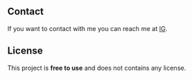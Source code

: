 ## Contact

If you want to contact with me you can reach me at [IG](https://www.instagram.com/astr0naughty___).

## License

This project is **free to use** and does not contains any license.
